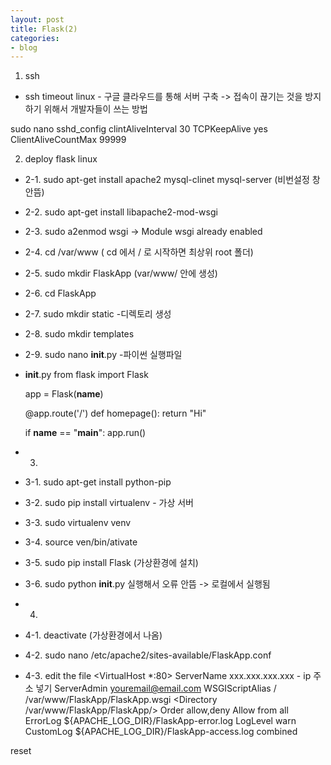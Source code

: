 ```yaml
---
layout: post
title: Flask(2)
categories:
- blog
---
```


1. ssh 
* ssh timeout linux - 구글 클라우드를 통해 서버 구축 -> 접속이 끊기는 것을 방지하기 위해서 개발자들이 쓰는 방법

sudo nano sshd_config 
clintAliveInterval 30
TCPKeepAlive yes
ClientAliveCountMax 99999

2. deploy flask linux

*  2-1. sudo apt-get install apache2 mysql-clinet mysql-server  (비번설정 창 안뜸)
*  2-2. sudo apt-get install libapache2-mod-wsgi
*  2-3. sudo a2enmod wsgi -> Module wsgi already enabled 
*  2-4. cd /var/www    ( cd 에서 / 로 시작하면 최상위 root 폴더)
*  2-5. sudo mkdir FlaskApp (var/www/ 안에 생성)
*  2-6. cd FlaskApp
*  2-7. sudo mkdir static      -디렉토리 생성
*  2-8. sudo mkdir templates 
*  2-9. sudo nano __init__.py  -파이썬 실행파일

* __init__.py
    from flask import Flask

    app = Flask(__name__)

    @app.route('/')
    def homepage():
        return "Hi"

    if __name__ == "__main__":
        app.run()

* 3.
* 3-1. sudo apt-get install python-pip
*  3-2. sudo pip install virtualenv  - 가상 서버
*  3-3. sudo virtualenv venv
*  3-4. source ven/bin/ativate
*  3-5. sudo pip install Flask (가상환경에 설치)
*  3-6. sudo python __init__.py 실행해서 오류 안뜸 -> 로컬에서 실행됨

* 4. 
* 4-1. deactivate (가상환경에서 나옴)
* 4-2. sudo nano /etc/apache2/sites-available/FlaskApp.conf
* 4-3. edit the file
<VirtualHost *:80>
                ServerName xxx.xxx.xxx.xxx - ip 주소 넣기
                ServerAdmin youremail@email.com
                WSGIScriptAlias / /var/www/FlaskApp/FlaskApp.wsgi
                <Directory /var/www/FlaskApp/FlaskApp/>
                        Order allow,deny
                        Allow from all
                </Directory>
                ErrorLog ${APACHE_LOG_DIR}/FlaskApp-error.log
                LogLevel warn
                CustomLog ${APACHE_LOG_DIR}/FlaskApp-access.log combined
</VirtualHost>


reset 
